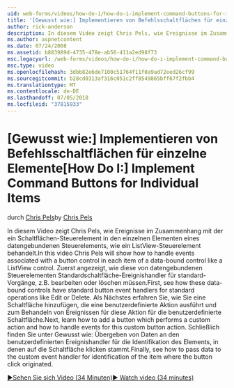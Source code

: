 ```yaml
---
uid: web-forms/videos/how-do-i/how-do-i-implement-command-buttons-for-individual-items
title: '[Gewusst wie:] Implementieren von Befehlsschaltflächen für einzelne Elemente | Microsoft-Dokumentation'
author: rick-anderson
description: In diesem Video zeigt Chris Pels, wie Ereignisse im Zusammenhang mit der ein Schaltflächen-Steuerelement in den einzelnen Elementen eines datengebundenen Steuerelements, wie ein ListView-Steuerelement behandelt. Erste...
ms.author: aspnetcontent
ms.date: 07/24/2008
ms.assetid: b883989d-4735-478e-ab56-411a2ed98f73
msc.legacyurl: /web-forms/videos/how-do-i/how-do-i-implement-command-buttons-for-individual-items
msc.type: video
ms.openlocfilehash: 3dbb82e6de7100c51764f11f0a9ad72eed26cf99
ms.sourcegitcommit: b28cd0313af316c051c2ff8549865bff67f2fbb4
ms.translationtype: MT
ms.contentlocale: de-DE
ms.lasthandoff: 07/05/2018
ms.locfileid: "37815933"
---
```

<a name="how-do-i-implement-command-buttons-for-individual-items"></a><span data-ttu-id="a32ec-104">[Gewusst wie:] Implementieren von Befehlsschaltflächen für einzelne Elemente</span><span class="sxs-lookup"><span data-stu-id="a32ec-104">[How Do I:] Implement Command Buttons for Individual Items</span></span>
====================
<span data-ttu-id="a32ec-105">durch [Chris Pels](https://twitter.com/chrispels)</span><span class="sxs-lookup"><span data-stu-id="a32ec-105">by [Chris Pels](https://twitter.com/chrispels)</span></span>

<span data-ttu-id="a32ec-106">In diesem Video zeigt Chris Pels, wie Ereignisse im Zusammenhang mit der ein Schaltflächen-Steuerelement in den einzelnen Elementen eines datengebundenen Steuerelements, wie ein ListView-Steuerelement behandelt.</span><span class="sxs-lookup"><span data-stu-id="a32ec-106">In this video Chris Pels will show how to handle events associated with a button control in each item of a data-bound control like a ListView control.</span></span> <span data-ttu-id="a32ec-107">Zuerst angezeigt, wie diese von datengebundenen Steuerelementen Standardschaltfläche-Ereignishandler für standard-Vorgänge, z.B. bearbeiten oder löschen müssen.</span><span class="sxs-lookup"><span data-stu-id="a32ec-107">First, see how these data-bound controls have standard button event handlers for standard operations like Edit or Delete.</span></span> <span data-ttu-id="a32ec-108">Als Nächstes erfahren Sie, wie Sie eine Schaltfläche hinzufügen, die eine benutzerdefinierte Aktion ausführt und zum Behandeln von Ereignissen für diese Aktion für die benutzerdefinierte Schaltfläche.</span><span class="sxs-lookup"><span data-stu-id="a32ec-108">Next, learn how to add a button which performs a custom action and how to handle events for this custom button action.</span></span> <span data-ttu-id="a32ec-109">Schließlich finden Sie unter Gewusst wie: Übergeben von Daten an den benutzerdefinierten Ereignishandler für die Identifikation des Elements, in denen auf die Schaltfläche klicken stammt.</span><span class="sxs-lookup"><span data-stu-id="a32ec-109">Finally, see how to pass data to the custom event handler for identification of the item where the button click originated.</span></span>

[<span data-ttu-id="a32ec-110">&#9654;Sehen Sie sich Video (34 Minuten)</span><span class="sxs-lookup"><span data-stu-id="a32ec-110">&#9654; Watch video (34 minutes)</span></span>](https://channel9.msdn.com/Blogs/ASP-NET-Site-Videos/how-do-i-implement-command-buttons-for-individual-items)
